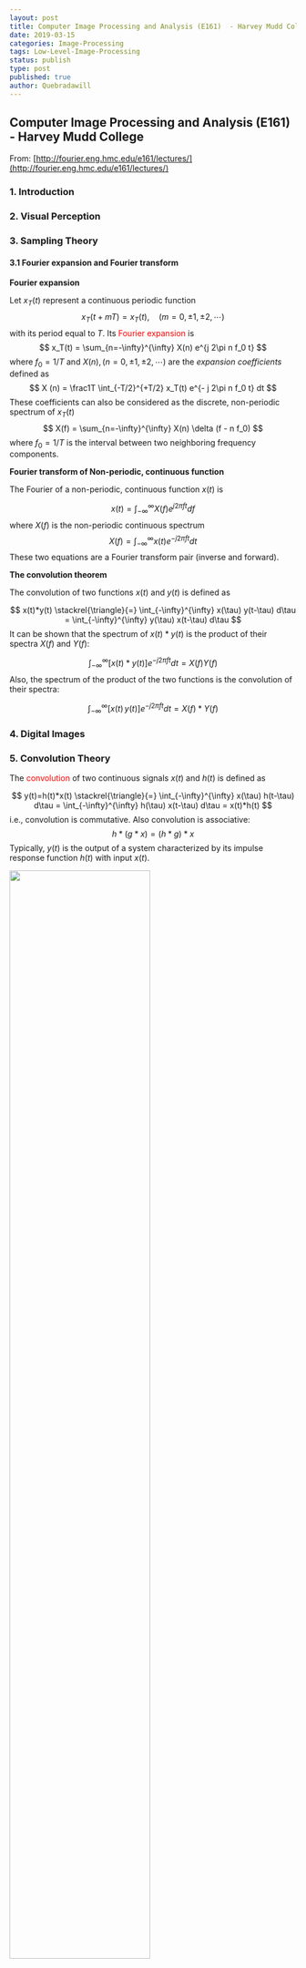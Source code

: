 ```yaml
---
layout: post
title: Computer Image Processing and Analysis (E161)  - Harvey Mudd College
date: 2019-03-15
categories: Image-Processing
tags: Low-Level-Image-Processing
status: publish
type: post
published: true
author: Quebradawill
---
```


## Computer Image Processing and Analysis (E161)  - Harvey Mudd College

From: [http://fourier.eng.hmc.edu/e161/lectures/](http://fourier.eng.hmc.edu/e161/lectures/)

### 1. Introduction

### 2. Visual Perception

### 3. Sampling Theory

#### 3.1 Fourier expansion and Fourier transform 

**Fourier expansion**

Let $x_T (t)$ represent a continuous periodic function
$$
x_T (t + mT) = x_T(t), \quad (m = 0, \pm1, \pm2, \cdots )
$$
with its period equal to $T$. Its <font color="red">Fourier expansion</font> is
$$
x_T(t) = \sum_{n=-\infty}^{\infty} X(n) e^{j 2\pi n f_0 t}
$$
where $f_0 = 1/T$ and $X(n), (n = 0, \pm 1, \pm 2, \cdots)$ are the *expansion coefficients* defined as
$$
X (n) = \frac1T \int_{-T/2}^{+T/2} x_T(t) e^{- j 2\pi n f_0 t} dt
$$
These coefficients can also be considered as the discrete, non-periodic spectrum of $x_T (t)$
$$
X(f) = \sum_{n=-\infty}^{\infty} X(n) \delta (f - n f_0)
$$
where $f_0 = 1/T$ is the interval between two neighboring frequency components.

**Fourier transform of Non-periodic, continuous function**

The Fourier of a non-periodic, continuous function $x(t)$ is

$$
x(t)=\int_{-\infty}^{\infty} X(f) e^{j2\pi ft} df
$$
where $X(f)$ is the non-periodic continuous spectrum
$$
X(f)=\int_{-\infty}^{\infty} x(t) e^{-j2\pi ft} dt
$$
These two equations are a Fourier transform pair (inverse and forward).

**The convolution theorem**

The convolution of two functions $x(t)$ and $y(t)$ is defined as 

$$
x(t)*y(t) \stackrel{\triangle}{=} \int_{-\infty}^{\infty} x(\tau) y(t-\tau) d\tau = \int_{-\infty}^{\infty} y(\tau) x(t-\tau) d\tau
$$
It can be shown that the spectrum of $x(t)*y(t)$ is the product of their spectra $X(f)$ and $Y(f)$:

$$
\int_{-\infty}^{\infty} [x(t)*y(t)] e^{-j2\pi ft} dt = X(f) Y(f)
$$
Also, the spectrum of the product of the two functions is the convolution of their spectra:

$$
\int_{-\infty}^{\infty} [x(t) \, y(t)] e^{-j2\pi ft} dt = X(f)*Y(f)
$$

### 4. Digital Images

### 5. Convolution Theory

The <font color="red">convolution</font> of two continuous signals $x(t)$ and $h(t)$ is defined as 

$$
y(t)=h(t)*x(t) \stackrel{\triangle}{=} \int_{-\infty}^{\infty} x(\tau) h(t-\tau) d\tau = \int_{-\infty}^{\infty} h(\tau) x(t-\tau) d\tau = x(t)*h(t)
$$
i.e., convolution is commutative. Also convolution is associative: 
$$
h*(g*x)=(h*g)*x
$$
Typically, $y(t)$ is the output of a system characterized by its impulse response function $h(t)$ with input $x(t)$.

<img src="./pictures/ConvolutionEx1.gif" align=center width="70%">

Convolution in discrete form is 

$$
y[n]=\sum_{m=-\infty}^{\infty} x[n-m] \; h[m] =\sum_{m=-\infty}^{\infty} h[n-m]\;x[m]
$$
If $h[m]$ is finite, e.g., 
$$
h[m] = \left\{ \begin{array}{ll} h[m] & \vert m\vert\le k \\ 0 & \vert m\vert>k \end{array} \right.
$$
the convolution becomes 
$$
y[n]=\sum_{m=-k}^{k} x[n-m] \; h[m]
$$
If the system in question were a causal system in time domain

$$
h[n)=h[n]u[n],\;\;\;\;\mbox{i.e.},\;\;\;\;h[n]=0\;\;\;\mbox{ if $n<0$}
$$
the above would become
$$
y[n]=\sum_{m=0}^{k} x[n-m] \; h[m]
$$
However, in image processing, we often consider convolution in spatial domain where causality does not apply.

### 6. Image Resizing

### 7. Graylevel Transform

### 8. Smoothing and Noise Reduction

### 9. Sharpening and Edge Detection

### 10. Edge Detection Methods

### 11. Vector Space and Orthorgonal Transforms

### 12. Fourier Transform

### 13. Walsh-Hadamard Transform

### 14. Discrete Cosine Transform

### 15. Haar Transform

### 16. Principal Component Transform

### 17. Sigular Value Decomposition

### 18. Wavelet Transform

### 19. Filter Banks

### 20. Color Perception

### 21. Color Image Processing

### 22. Motion Restoration

### 23. Image Compression

### 24. Hough Transform

### 25. Mathemtical Morphology

### 26. Fourier Descripter

### 27. Template Match

### 28. Pattern Classification

### 29. Bayesian Inference and Expectation Maximization

### 30. Neural Networks

### 31. Back Propagation Network

### 32. Support Vector Machines

### 33. Kernel PCA

### 34. Independent Component Analysis

### 35. Gaussian Process

### 36. Review of Linear Algebra

### 37. Review of Probability I (univariate)

### 38. Review of Probability II (multivariate)


